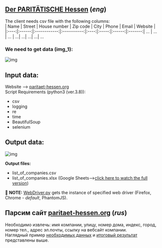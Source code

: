 ## [Der PARITÄTISCHE Hessen](https://www.paritaet-hessen.org/ueber-uns/unsere-mitglieder.html) (*eng*)

The client needs csv file with the following columns:  
| Name | Street | House number | Zip code | City | Phone | Email | Website |
|:----:|:------:|:------------:|:-----------:|:----:|:-----:|:------:|:-------:|
... | ... | ... | ...| ...| ...| ...| ...

### We need to get data (img_1):
![img](https://github.com/PyWebChannel/Shadow/blob/master/paritaet-hessen/img/get_data.png "img_1")

## Input data:
Website --> [paritaet-hessen.org](https://www.paritaet-hessen.org/ueber-uns/unsere-mitglieder.html)  
Script Requirements (python3 (ver.3.8)):
* csv
* logging 
* re 
* time 
* BeautifulSoup
* selenium

## Output data:
![img](https://github.com/PyWebChannel/Shadow/blob/master/paritaet-hessen/img/output_data.png "excel table")

**Output files:**
- list_of_companies.csv
- list_of_companies.xlsx (Google Sheets-->[click here to watch the full version](https://docs.google.com/spreadsheets/d/1NtQYzlNqvwRe8pJUHcHyo6kLCaq6_Yca8RWzEYloK5A/edit?usp=sharing))

📌 **NOTE:** [WebDriver.py](WebDriver.py) gets the instance of specified web driver (Firefox, Chrome - *default*, PhantomJS).

## Парсим сайт [paritaet-hessen.org](https://www.paritaet-hessen.org/ueber-uns/unsere-mitglieder.html) (*rus*)
Необходимо извлечь: имя компании, улицу, номер дома, индекс, город, номер тел., адрес эл.почты, ссылку на вебсайт компании.  
Наглядный пример [необходимых данных](#we-need-to-get-data-img_1) и [итоговый результат](#output-data) представлены выше.
